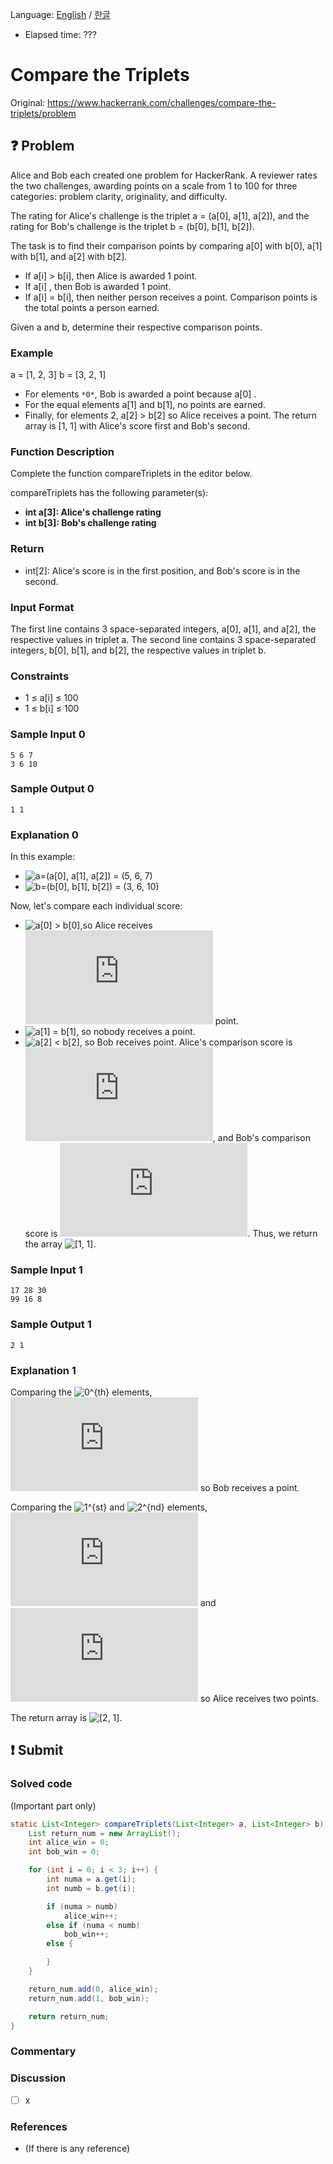 Language: [English](./README.md) / [한글](./README_ko.md)
- Elapsed time: ???

# Compare the Triplets
Original: https://www.hackerrank.com/challenges/compare-the-triplets/problem

## :question: Problem
Alice and Bob each created one problem for HackerRank. A reviewer rates the two challenges, awarding points on a scale from 1 to 100 for three categories: problem clarity, originality, and difficulty.

The rating for Alice's challenge is the triplet a = (a[0], a[1], a[2]), and the rating for Bob's challenge is the triplet b = (b[0], b[1], b[2]).

The task is to find their comparison points by comparing a[0] with b[0], a[1] with b[1], and a[2] with b[2].

- If a[i] > b[i], then Alice is awarded 1 point.
- If a[i] , then Bob is awarded 1 point.
- If a[i] = b[i], then neither person receives a point.
Comparison points is the total points a person earned.

Given a and b, determine their respective comparison points.

### Example
a = [1, 2, 3]
b = [3, 2, 1]
- For elements `*0*`, Bob is awarded a point because a[0] .
- For the equal elements a[1] and b[1], no points are earned.
- Finally, for elements 2, a[2] > b[2] so Alice receives a point.
The return array is [1, 1] with Alice's score first and Bob's second.

### Function Description
Complete the function compareTriplets in the editor below.

compareTriplets has the following parameter(s):

- __int a[3]: Alice's challenge rating__
- __int b[3]: Bob's challenge rating__

### Return
- int[2]: Alice's score is in the first position, and Bob's score is in the second.

### Input Format
The first line contains 3 space-separated integers, a[0], a[1], and a[2], the respective values in triplet a.
The second line contains 3 space-separated integers, b[0], b[1], and b[2], the respective values in triplet b.

### Constraints
- 1 ≤ a[i] ≤ 100
- 1 ≤ b[i] ≤ 100

### Sample Input 0
```
5 6 7
3 6 10
```

### Sample Output 0
```
1 1
```

### Explanation 0
In this example:
- ![$a=(a[0], a[1], a[2]) = (5, 6, 7)$](https://latex.codecogs.com/svg.latex?a=(a[0],%20a[1],%20a[2])%20=%20(5,%206,%207))
- ![$b=(b[0], b[1], b[2]) = (3, 6, 10)$](https://latex.codecogs.com/svg.latex?b=(b[0],%20b[1],%20b[2])%20=%20(3,%206,%2010))

Now, let's compare each individual score:

- ![$a[0] > b[0]$](https://latex.codecogs.com/svg.latex?a[0]%20%3E%20b[0]),so Alice receives ![$1$](https://latex.codecogs.com/svg.latex?1) point.
- ![$a[1] = b[1]$](https://latex.codecogs.com/svg.latex?a[1]%20=%20b[1]), so nobody receives a point.
- ![$a[2] < b[2]$](https://latex.codecogs.com/svg.latex?a[2]%20%3C%20b[2]), so Bob receives  point.
Alice's comparison score is ![$1$](https://latex.codecogs.com/svg.latex?1), and Bob's comparison score is ![$1$](https://latex.codecogs.com/svg.latex?1). Thus, we return the array ![$[1, 1]$](https://latex.codecogs.com/svg.latex?[1,%201]).

### Sample Input 1
```
17 28 30
99 16 8
```

### Sample Output 1
```
2 1
```

### Explanation 1
Comparing the ![$0^{th}$](https://latex.codecogs.com/svg.latex?0^{th}) elements, ![$17 < 99$](https://latex.codecogs.com/svg.latex?17%20%3C%2099) so Bob receives a point.


Comparing the ![$1^{st}$](https://latex.codecogs.com/svg.latex?1^{st}) and ![$2^{nd}$](https://latex.codecogs.com/svg.latex?2^{nd}) elements, ![$28 < 16$](https://latex.codecogs.com/svg.latex?28%20%3C%2016) and ![$30 > 8$](https://latex.codecogs.com/svg.latex?30%20%3E%208) so Alice receives two points.

The return array is ![$[2, 1]$](https://latex.codecogs.com/svg.latex?[2,%201]).

## :exclamation: Submit
### Solved code
(Important part only)
``` java
static List<Integer> compareTriplets(List<Integer> a, List<Integer> b) {
    List return_num = new ArrayList();
    int alice_win = 0;
    int bob_win = 0;

    for (int i = 0; i < 3; i++) {
        int numa = a.get(i);
        int numb = b.get(i);

        if (numa > numb)
            alice_win++;
        else if (numa < numb)
            bob_win++;
        else {

        }
    }

    return_num.add(0, alice_win);
    return_num.add(1, bob_win);

    return return_num;
}
```

### Commentary

### Discussion
- [ ] x

### References
- (If there is any reference)